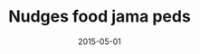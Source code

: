 ---
title: Nudges food jama peds
articlename: >-
  Nudging Students Toward Healthier Food Choices—Applying Insights From Behavioral Economics
date: '2015-05-01'
summary: >-
  Almost one-third of school-aged children are overweight or obese, a level that has not improved over the past decade. Overweight children are more likely to become overweight adults. Even more concerning is that childhood obesity is associated with higher morbidity and mortality later in life, independent of adult obesity. Interventions to improve diet have been demonstrated to reduce weight and improve metabolic outcomes among children and adolescents. However, adopting and maintaining these healthier habits is challenging, and new strategies are needed.
authors: >-
  Mitesh S. Patel, Kevin G. Volpp
source: 'https://jamanetwork.com/journals/jamapediatrics/article-abstract/2210435'
journal: JAMA Peds
spotlight: false
image: /img/uploads/hbr.doctors.jpg
---